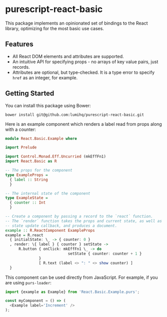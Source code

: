 # purescript-react-basic

This package implements an opinionated set of bindings to the React library, optimizing for the most basic use cases.

## Features 

- All React DOM elements and attributes are supported.
- An intuitive API for specifying props - no arrays of key value pairs, just records.
- Attributes are optional, but type-checked. It is a type error to specify `href` as an integer, for example.

## Getting Started

You can install this package using Bower:

```
bower install git@github.com:lumihq/purescript-react-basic.git
```

Here is an example component which renders a label read from props along with a counter:

```purescript
module React.Basic.Example where

import Prelude

import Control.Monad.Eff.Uncurried (mkEffFn1)
import React.Basic as R

-- The props for the component
type ExampleProps =
  { label :: String
  }

-- The internal state of the component
type ExampleState =
  { counter :: Int
  }

-- Create a component by passing a record to the `react` function.
-- The `render` function takes the props and current state, as well as a
-- state update callback, and produces a document.
example :: R.ReactComponent ExampleProps
example = R.react
  { initialState: \_ -> { counter: 0 }
  , render: \{ label } { counter } setState ->
      R.button { onClick: mkEffFn1 \_ -> do
                            setState { counter: counter + 1 }
               }
               [ R.text (label <> ": " <> show counter) ]
  }
```

This component can be used directly from JavaScript. For example, if you are using `purs-loader`:

```javascript
import {example as Example} from 'React.Basic.Example.purs';

const myComponent = () => (
  <Example label='Increment' />
);
```
